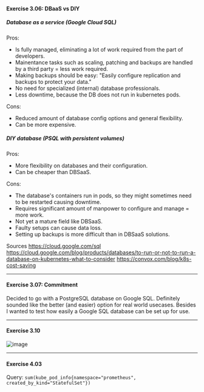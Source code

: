 #### Exercise 3.06: DBaaS vs DIY

##### Database as a service (Google Cloud SQL)

Pros:

- Is fully managed, eliminating a lot of work required from the part of developers.
- Mainentance tasks such as scaling, patching and backups are handled by a third party = less work required.
- Making backups should be easy: "Easily configure replication and backups to protect your data."
- No need for specialized (internal) database professionals.
- Less downtime, because the DB does not run in kubernetes pods.

Cons:

- Reduced amount of database config options and general flexibility.
- Can be more expensive.

##### DIY database (PSQL with persistent volumes)

Pros:

- More flexibility on databases and their configuration.
- Can be cheaper than DBSaaS.

Cons:

- The database's containers run in pods, so they might sometimes need to be restarted causing downtime.
- Requires significant amount of manpower to configure and manage = more work.
- Not yet a mature field like DBSaaS.
- Faulty setups can cause data loss.
- Setting up backups is more difficult than in DBSaaS solutions.

Sources
https://cloud.google.com/sql
https://cloud.google.com/blog/products/databases/to-run-or-not-to-run-a-database-on-kubernetes-what-to-consider
https://convox.com/blog/k8s-cost-saving



---

#### Exercise 3.07: Commitment

Decided to go with a PostgreSQL database on Google SQL. Definitely sounded like the better (and easier) option for real world usecases. Besides I wanted to test how easily a Google SQL database can be set up for use.

---

#### Exercise 3.10

![image](https://user-images.githubusercontent.com/22393121/115245683-e0ad8300-a12d-11eb-9875-78a9565d94ab.png)

---

#### Exercise 4.03

Query: `sum(kube_pod_info{namespace="prometheus", created_by_kind="StatefulSet"})`
